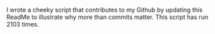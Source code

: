 I wrote a cheeky script that contributes to my Github by updating this ReadMe to illustrate why more than commits matter. This script has run 2103 times.